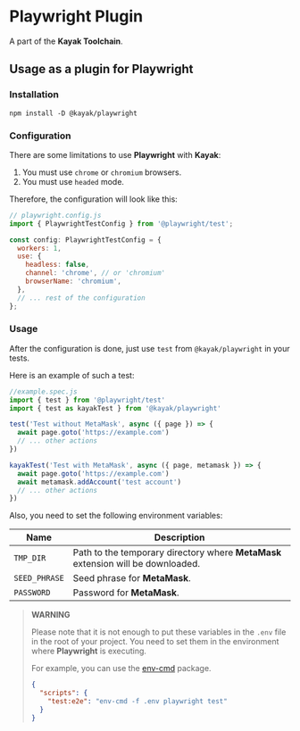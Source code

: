 # Playwright Plugin

A part of the **Kayak Toolchain**.

## Usage as a plugin for Playwright

### Installation

```shell
npm install -D @kayak/playwright
```

### Configuration

There are some limitations to use **Playwright** with **Kayak**:

1. You must use `chrome` or `chromium` browsers.
2. You must use `headed` mode.

Therefore, the configuration will look like this:

```javascript
// playwright.config.js
import { PlaywrightTestConfig } from '@playwright/test';

const config: PlaywrightTestConfig = {
  workers: 1,
  use: {
    headless: false,
    channel: 'chrome', // or 'chromium'
    browserName: 'chromium',
  },
  // ... rest of the configuration
};
```

### Usage

After the configuration is done, just use `test` from `@kayak/playwright` in your tests.

Here is an example of such a test:

```javascript
//example.spec.js
import { test } from '@playwright/test'
import { test as kayakTest } from '@kayak/playwright'

test('Test without MetaMask', async ({ page }) => {
  await page.goto('https://example.com')
  // ... other actions
})

kayakTest('Test with MetaMask', async ({ page, metamask }) => {
  await page.goto('https://example.com')
  await metamask.addAccount('test account')
  // ... other actions
})
```

Also, you need to set the following environment variables:

| Name                            | Description                                                                      |
|---------------------------------|----------------------------------------------------------------------------------|
| `TMP_DIR`                       | Path to the temporary directory where **MetaMask** extension will be downloaded. |
| `SEED_PHRASE`                   | Seed phrase for **MetaMask**.                                                    |
| `PASSWORD`                      | Password for **MetaMask**.                                                       |

> **WARNING**
> 
> Please note that it is not enough to put these variables in the `.env` file in the root of your project.
> You need to set them in the environment where **Playwright** is executing.
> 
> For example, you can use the [env-cmd](https://www.npmjs.com/package/env-cmd) package.
> 
> ```json
> {
>   "scripts": {
>     "test:e2e": "env-cmd -f .env playwright test"
>   }
> }
> ```

